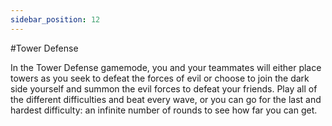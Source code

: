 ```yaml
---
sidebar_position: 12
---
```


#Tower Defense

In the Tower Defense gamemode, you and your teammates will either place towers as you seek to defeat the forces of evil or choose to join the dark side yourself and summon the evil forces to defeat your friends. Play all of the different difficulties and beat every wave, or you can go for the last and hardest difficulty: an infinite number of rounds to see how far you can get.


